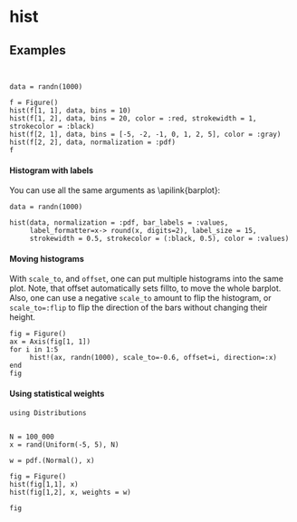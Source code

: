 # hist


## Examples

```@figure backend=GLMakie


data = randn(1000)

f = Figure()
hist(f[1, 1], data, bins = 10)
hist(f[1, 2], data, bins = 20, color = :red, strokewidth = 1, strokecolor = :black)
hist(f[2, 1], data, bins = [-5, -2, -1, 0, 1, 2, 5], color = :gray)
hist(f[2, 2], data, normalization = :pdf)
f
```

#### Histogram with labels

You can use all the same arguments as \apilink{barplot}:
```@figure
data = randn(1000)

hist(data, normalization = :pdf, bar_labels = :values,
     label_formatter=x-> round(x, digits=2), label_size = 15,
     strokewidth = 0.5, strokecolor = (:black, 0.5), color = :values)
```

#### Moving histograms

With `scale_to`, and `offset`, one can put multiple histograms into the same plot.
Note, that offset automatically sets fillto, to move the whole barplot.
Also, one can use a negative `scale_to` amount to flip the histogram,
or `scale_to=:flip` to flip the direction of the bars without changing their height.

```@figure
fig = Figure()
ax = Axis(fig[1, 1])
for i in 1:5
     hist!(ax, randn(1000), scale_to=-0.6, offset=i, direction=:x)
end
fig
```

#### Using statistical weights

```@figure
using Distributions


N = 100_000
x = rand(Uniform(-5, 5), N)

w = pdf.(Normal(), x)

fig = Figure()
hist(fig[1,1], x)
hist(fig[1,2], x, weights = w)

fig
```
